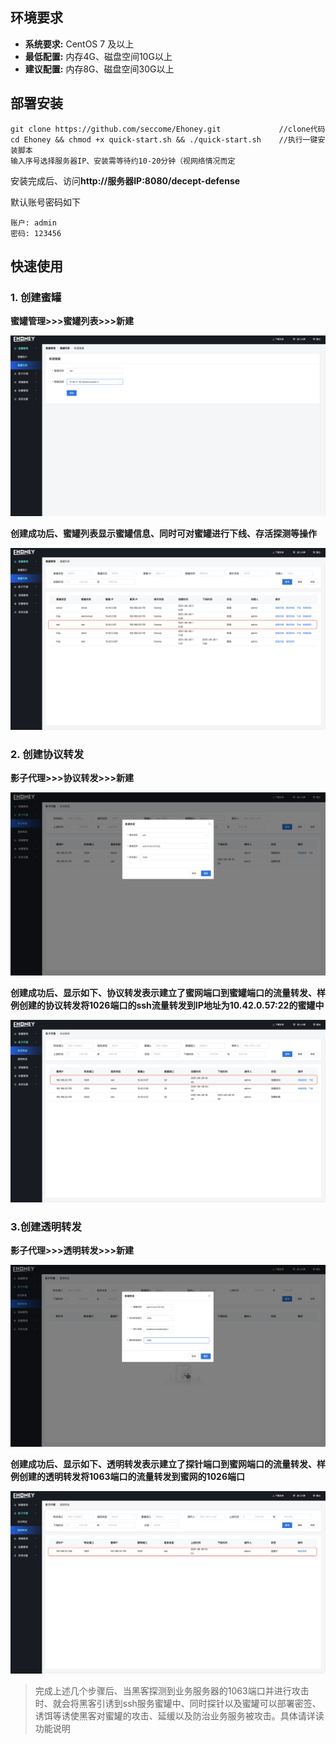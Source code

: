 ## 环境要求

- **系统要求:**  CentOS 7 及以上
- **最低配置:**  内存4G、磁盘空间10G以上
- **建议配置:**  内存8G、磁盘空间30G以上



## 部署安装

```
git clone https://github.com/seccome/Ehoney.git             //clone代码
cd Ehoney && chmod +x quick-start.sh && ./quick-start.sh    //执行一键安装脚本
输入序号选择服务器IP、安装需等待约10-20分钟（视网络情况而定
```



安装完成后、访问**http://服务器IP:8080/decept-defense**

默认账号密码如下

```
账户: admin
密码: 123456
```



## 快速使用

### 1. 创建蜜罐

**蜜罐管理>>>蜜罐列表>>>新建**

![蜜罐管理-创建蜜罐](../img/蜜罐管理-创建蜜罐.png)

**创建成功后、蜜罐列表显示蜜罐信息、同时可对蜜罐进行下线、存活探测等操作**

![蜜罐管理-创建成功](../img/蜜罐管理-创建成功.png)



### 2. 创建协议转发

**影子代理>>>协议转发>>>新建**

![影子代理-协议转发](../img/影子代理-协议转发.png)

**创建成功后、显示如下、协议转发表示建立了蜜网端口到蜜罐端口的流量转发、样例创建的协议转发将1026端口的ssh流量转发到IP地址为10.42.0.57:22的蜜罐中**

![协议转发-创建成功](../img/协议转发-创建成功.png)

### 3.创建透明转发

**影子代理>>>透明转发>>>新建**

![影子代理-透明转发](../img/影子代理-透明转发.png)

**创建成功后、显示如下、透明转发表示建立了探针端口到蜜网端口的流量转发、样例创建的透明转发将1063端口的流量转发到蜜网的1026端口**

![透明转发-创建成功](../img/透明转发-创建成功.png)

>  完成上述几个步骤后、当黑客探测到业务服务器的1063端口并进行攻击时、就会将黑客引诱到ssh服务蜜罐中、同时探针以及蜜罐可以部署密签、诱饵等诱使黑客对蜜罐的攻击、延缓以及防治业务服务被攻击。具体请详读功能说明